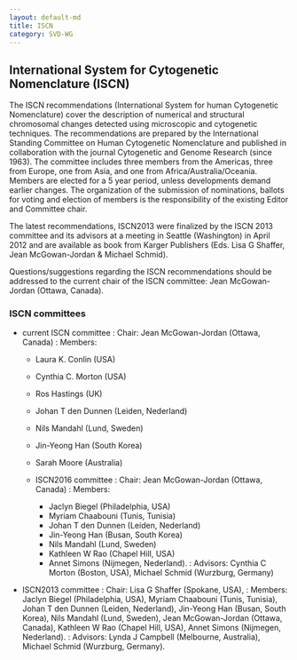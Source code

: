 ```yaml
---
layout: default-md
title: ISCN
category: SVD-WG
---
```


## International System for Cytogenetic Nomenclature  (ISCN)

The ISCN recommendations (International System for human Cytogenetic Nomenclature) cover the description of numerical and structural chromosomal changes detected using microscopic and cytogenetic techniques. The recommendations are prepared by the International Standing Committee on Human Cytogenetic Nomenclature and published in collaboration with the journal Cytogenetic and Genome Research (since 1963). The committee includes three members from the Americas, three from Europe, one from Asia, and one from Africa/Australia/Oceania. Members are elected for a 5 year period, unless developments demand earlier changes. The organization of the submission of nominations, ballots for voting and election of members is the responsibility of the existing Editor and Committee chair. 

The latest recommendations, ISCN2013 were finalized by the ISCN 2013 committee and its advisors at a meeting in Seattle (Washington) in April 2012 and are available as book from Karger Publishers (Eds. Lisa G Shaffer, Jean McGowan-Jordan & Michael Schmid).

Questions/suggestions regarding the ISCN recommendations should be addressed to the current chair of the ISCN committee:  Jean McGowan-Jordan (Ottawa, Canada).

### ISCN committees

* current ISCN committee
  : Chair:  Jean McGowan-Jordan (Ottawa, Canada)
  : Members:
    * Laura K. Conlin (USA)
    * Cynthia C. Morton (USA)
    * Ros Hastings (UK)
    * Johan T den Dunnen (Leiden, Nederland)
    * Nils Mandahl (Lund, Sweden)
    * Jin-Yeong Han (South Korea)
    * Sarah Moore (Australia)
  
  * ISCN2016 committee
  : Chair:  Jean McGowan-Jordan (Ottawa, Canada)
  : Members:
    * Jaclyn Biegel (Philadelphia, USA)
    * Myriam Chaabouni (Tunis, Tunisia)
    * Johan T den Dunnen (Leiden, Nederland)
    * Jin-Yeong Han (Busan, South Korea)
    * Nils Mandahl (Lund, Sweden)
    * Kathleen W Rao (Chapel Hill, USA)
    * Annet Simons (Nijmegen, Nederland).
  : Advisors:  Cynthia C Morton (Boston, USA), Michael Schmid (Wurzburg, Germany)
  
* ISCN2013 committee
  : Chair:  Lisa G Shaffer  (Spokane, USA),
  : Members:  Jaclyn Biegel (Philadelphia, USA), Myriam Chaabouni (Tunis, Tunisia), Johan T den Dunnen (Leiden, Nederland), Jin-Yeong Han (Busan, South Korea), Nils Mandahl (Lund, Sweden), Jean McGowan-Jordan (Ottawa, Canada), Kathleen W Rao (Chapel Hill, USA), Annet Simons (Nijmegen, Nederland).
  : Advisors:  Lynda J Campbell (Melbourne, Australia), Michael Schmid (Wurzburg, Germany).
